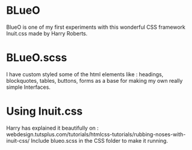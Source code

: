 BLueO
=============

BlueO is one of my first experiments with this wonderful CSS framework Inuit.css made by Harry Roberts.

BLueO.scss
=============

I have custom styled some of the html elements like : 
headings, blockquotes, tables, buttons, forms as a base for making my own really simple Interfaces.

Using Inuit.css
=============
Harry has explained it beautifully on : webdesign.tutsplus.com/tutorials/htmlcss-tutorials/rubbing-noses-with-inuit-css/
Include blueo.scss in the CSS folder to make it running. 
